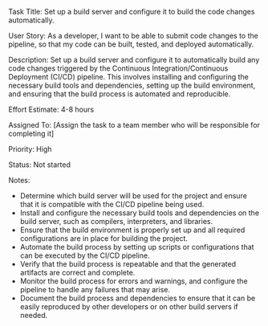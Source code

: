Task Title: Set up a build server and configure it to build the code changes automatically.

User Story: As a developer, I want to be able to submit code changes to the pipeline, so that my code can be built, tested, and deployed automatically.

Description: Set up a build server and configure it to automatically build any code changes triggered by the Continuous Integration/Continuous Deployment (CI/CD) pipeline. This involves installing and configuring the necessary build tools and dependencies, setting up the build environment, and ensuring that the build process is automated and reproducible.

Effort Estimate: 4-8 hours

Assigned To: [Assign the task to a team member who will be responsible for completing it]

Priority: High

Status: Not started

Notes:
* Determine which build server will be used for the project and ensure that it is compatible with the CI/CD pipeline being used.
* Install and configure the necessary build tools and dependencies on the build server, such as compilers, interpreters, and libraries.
* Ensure that the build environment is properly set up and all required configurations are in place for building the project.
* Automate the build process by setting up scripts or configurations that can be executed by the CI/CD pipeline.
* Verify that the build process is repeatable and that the generated artifacts are correct and complete.
* Monitor the build process for errors and warnings, and configure the pipeline to handle any failures that may arise.
* Document the build process and dependencies to ensure that it can be easily reproduced by other developers or on other build servers if needed.